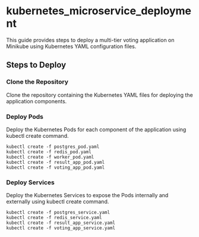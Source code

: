 # kubernetes_microservice_deployment
This guide provides steps to deploy a multi-tier voting application on Minikube using Kubernetes YAML configuration files.

## Steps to Deploy

### Clone the Repository

Clone the repository containing the Kubernetes YAML files for deploying the application components.

### Deploy Pods

Deploy the Kubernetes Pods for each component of the application using kubectl create command.

```
kubectl create -f postgres_pod.yaml
kubectl create -f redis_pod.yaml
kubectl create -f worker_pod.yaml
kubectl create -f result_app_pod.yaml
kubectl create -f voting_app_pod.yaml
```

### Deploy Services

Deploy the Kubernetes Services to expose the Pods internally and externally using kubectl create command.

```
kubectl create -f postgres_service.yaml
kubectl create -f redis_service.yaml
kubectl create -f result_app_service.yaml
kubectl create -f voting_app_service.yaml
```
